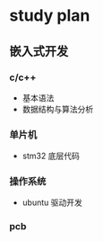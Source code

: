 # study plan
## 嵌入式开发
### c/c++ 
* 基本语法
* 数据结构与算法分析
### 单片机
* stm32 底层代码
### 操作系统
* ubuntu 驱动开发
### pcb
